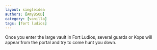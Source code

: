 ```yaml
---
layout: singleidea
authors: [AmyBSOD]
category: [vanilla]
tags: [fort ludios]
---
```

Once you enter the large vault in Fort Ludios, several guards or Kops will appear from the portal and try to come hunt you down.
